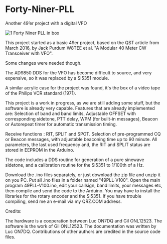 # Forty-Niner-PLL
Another 49’er project with a digital VFO

![1 Forty Niner PLL in box](https://user-images.githubusercontent.com/17215772/212662253-904d3b2f-a5b2-466a-9a71-697ea7a8484d.jpg)

This project started as a basic 49er project, based on the QST article from March 2016, by Jack Purdum W8TEE et al.
"A Modular 40 Meter CW Transceiver with VFO".

Some changes were needed though.

The AD9850 DDS for the VFO has become difficult to source, and very expensive, so it was replaced by a Si5351 module.

A similar acrylic case for the project was found, it's the box of a video tape of the Philips VCR standard (1971).

This project is a work in progress, as we are still adding some stuff, but the software is already very capable.
Features that are already implemented are: 
Selection of band and band limits, 
Adjustable OFFSET with corresponding sidetone, 
PTT delay, 
WPM (for built-in messages),
Beacon or Autorepeat timer for automatic transmission timing.

Receive functions : RIT, SPLIT and SPOT.
Selection of pre-programmed CQ or Beacon messages, with adjustable beaconing time up to 90 minute.
All parameters, the last used frequency and, the RIT and SPLIT status are stored in EEPROM in the Arduino.

The code includes a DDS routine for generation of a pure sinewave sidetone, and a calibration routine for the Si5351 to 1/100th of a Hz.

Download the .ino files separately, or just download the zip file and unzip it on you PC.
Put all .ino files in a folder named "49PLL-V100".
Open the main program 49PLL-V100.ino, edit your callsign, band limits, your messages etc, then compile and send the code to the Arduino.
You may have to install the libraries for the rotary encoder and the Si5351. 
If you have trouble compiling, send me an e-mail via my QRZ.COM address.

Credits:

The hardware is a cooperation between Luc ON7DQ and Gil ONL12523.
The software is the work of Gil ONL12523.
The documentation was written by Luc ON7DQ.
Contributions of other authors are credited in the source code files.
